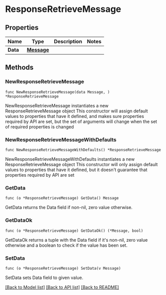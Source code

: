 # ResponseRetrieveMessage

## Properties

Name | Type | Description | Notes
------------ | ------------- | ------------- | -------------
**Data** | [**Message**](Message.md) |  | 

## Methods

### NewResponseRetrieveMessage

`func NewResponseRetrieveMessage(data Message, ) *ResponseRetrieveMessage`

NewResponseRetrieveMessage instantiates a new ResponseRetrieveMessage object
This constructor will assign default values to properties that have it defined,
and makes sure properties required by API are set, but the set of arguments
will change when the set of required properties is changed

### NewResponseRetrieveMessageWithDefaults

`func NewResponseRetrieveMessageWithDefaults() *ResponseRetrieveMessage`

NewResponseRetrieveMessageWithDefaults instantiates a new ResponseRetrieveMessage object
This constructor will only assign default values to properties that have it defined,
but it doesn't guarantee that properties required by API are set

### GetData

`func (o *ResponseRetrieveMessage) GetData() Message`

GetData returns the Data field if non-nil, zero value otherwise.

### GetDataOk

`func (o *ResponseRetrieveMessage) GetDataOk() (*Message, bool)`

GetDataOk returns a tuple with the Data field if it's non-nil, zero value otherwise
and a boolean to check if the value has been set.

### SetData

`func (o *ResponseRetrieveMessage) SetData(v Message)`

SetData sets Data field to given value.



[[Back to Model list]](../README.md#documentation-for-models) [[Back to API list]](../README.md#documentation-for-api-endpoints) [[Back to README]](../README.md)



